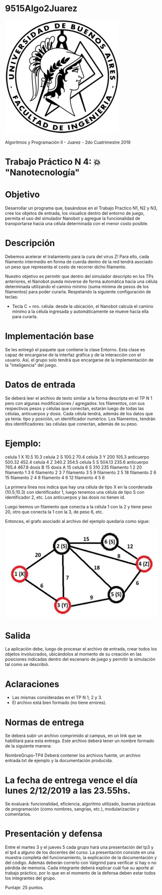 # 9515Algo2Juarez

![FIUBA](https://raw.githubusercontent.com/joel-perez/9515Algo2Juarez/master/img/logo_fiuba.png)

Algoritmos y Programación II - Juarez - 2do Cuatrimestre 2019
# Trabajo Práctico N 4: :collision: "Nanotecnología"

# Objetivo

Desarrollar un programa que, basándose en el Trabajo Practico N1, N2 y N3, cree los objetos de entrada, los visualice dentro del entorno de juego, permita el uso del simulador Nanobot y agregue la funcionalidad de transportarse hacia una célula determinada con el menor costo posible.

# Descripción

Debemos acelerar el tratamiento para la cura del virus Z! Para ello, cada filamento intermedio en forma de cuerda dentro de la red tendrá asociado un peso que representa el costo de recorrer dicho filamento.

Nuestro objetivo es permitir que dentro del simulador descripto en los TPs anteriores, el Nanobot pueda moverse de forma automática hacia una célula determinada utilizando el camino mínimo (suma mínima de pesos de los filamentos) para poder curarla. Respetando la siguiente configuración de teclas:

- Tecla C + nro. célula: desde la ubicación, el Nanobot calcula el camino mínimo a la célula ingresada y automáticamente se mueve hacia ella para curarla.

# Implementación base

Se les entregó el paquete que contiene la clase Entorno. Esta clase es capaz de encargarse de la interfaz gráfica y de la interacción con el usuario. Así, el grupo solo tendrá que encargarse de la implementación de la "inteligencia" del juego.

# Datos de entrada

Se deberá leer el archivo de texto similar a la forma descripta en el TP N 1 pero con algunas modificaciones / agregados: los filamentos, con sus respectivos pesos y células que conectan, estarán luego de todas las células, anticuerpos y dosis. Cada célula tendrá, además de los datos que ya tenía: tipo y posición, un identificador numérico. Los filamentos, tendrán dos identificadores: las células que conectan, además de su peso.

# Ejemplo:

celula 1 X 10.5 10.3
celula 2 S 100.2 70.4
celula 3 Y 200 105.3
anticuerpo 500.32 452.4
celula 4 Z 340.2 354.5
celula 5 S 504.13 235.6
anticuerpo 765.4 467.8
dosis B 15
dosis A 15
celula 6 S 310 235
filamento 1 2 20
filamento 1 3 6
filamento 2 3 7
filamento 3 5 9
filamento 2 5 18
filamento 2 6 15
filamento 2 4 8
filamento 4 6 12
filamento 4 5 6

La primera línea nos indica que hay una célula de tipo X en la coordenada (10.5;10.3) con identificador 1, luego tenemos una célula de tipo S con identificador 2, etc. Los anticuerpos y las dosis no tienen id.

Luego leemos un filamento que conecta a la célula 1 con la 2 y tiene peso 20, otro que conecta la 1 con la 3, de peso 6, etc.

Entonces, el grafo asociado al archivo del ejemplo quedaría como sigue:

![FIUBA](https://raw.githubusercontent.com/joel-perez/9515Algo2Juarez/master/img/grafo_celulas_tp4.png)

# Salida
La aplicación debe, luego de procesar el archivo de entrada, crear todos los objetos involucrados, ubicándolos al momento de su creación en las posiciones indicadas dentro del escenario de juego y permitir la simulación tal como se describió.

# Aclaraciones
- Las mismas consideradas en el TP N 1, 2 y 3.
- El archivo está bien formado (no tiene errores).

# Normas de entrega

Se deberá subir un archivo comprimido al campus, en un link que se habilitará para esta entrega. Este archivo deberá tener un nombre formado de la siguiente manera:

NombreGrupo-TP4
Deberá contener los archivos fuente, un archivo entrada.txt de ejemplo y la documentación producida.

# La fecha de entrega vence el día lunes 2/12/2019 a las 23.55hs.
Se evaluará: funcionalidad, eficiencia, algoritmo utilizado, buenas prácticas de programación (como nombres, sangrías, etc.), modularización y comentarios.

# Presentación y defensa

Entre el martes 3 y el jueves 5 cada grupo hará una presentación del tp3 y el tp4 a alguno de los docentes del curso. La presentación consiste en una muestra completa del funcionamiento, la explicación de la documentación y del código. Además deberán correrlo con Valgrind para verificar si hay o no pérdida de memoria. Cada integrante deberá explicar cuál fue su aporte al trabajo práctico, por lo que en el momento de la defensa deben estar todos los integrantes del grupo.

Puntaje: 25 puntos.